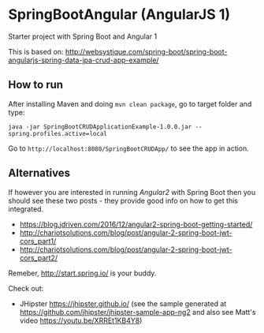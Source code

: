 # SpringBootAngular (AngularJS 1)
Starter project with Spring Boot and Angular 1

This is based on: http://websystique.com/spring-boot/spring-boot-angularjs-spring-data-jpa-crud-app-example/

## How to run
After installing Maven and doing `mvn clean package`, go to target folder and type:

```
java -jar SpringBootCRUDApplicationExample-1.0.0.jar --spring.profiles.active=local
```

Go to `http://localhost:8080/SpringBootCRUDApp/` to see the app in action.

## Alternatives
If however you are interested in running *Angular2* with Spring Boot then you should see these two posts -  they provide good info on how to get this integrated.
* https://blog.jdriven.com/2016/12/angular2-spring-boot-getting-started/
* http://chariotsolutions.com/blog/post/angular-2-spring-boot-jwt-cors_part1/
* http://chariotsolutions.com/blog/post/angular-2-spring-boot-jwt-cors_part2/

Remeber, http://start.spring.io/ is your buddy.

Check out:
* JHipster https://jhipster.github.io/ (see the sample generated at https://github.com/jhipster/jhipster-sample-app-ng2 and also see Matt's video https://youtu.be/XRREt1KB4Y8)

